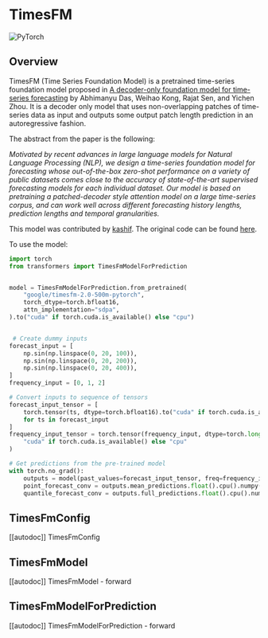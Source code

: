 <!--Copyright 2025 The HuggingFace Team. All rights reserved.

Licensed under the Apache License, Version 2.0 (the "License"); you may not use this file except in compliance with
the License. You may obtain a copy of the License at

http://www.apache.org/licenses/LICENSE-2.0

Unless required by applicable law or agreed to in writing, software distributed under the License is distributed on
an "AS IS" BASIS, WITHOUT WARRANTIES OR CONDITIONS OF ANY KIND, either express or implied. See the License for the
specific language governing permissions and limitations under the License.

⚠️ Note that this file is in Markdown but contain specific syntax for our doc-builder (similar to MDX) that may not be
rendered properly in your Markdown viewer.

-->

# TimesFM

<div class="flex flex-wrap space-x-1">
<img alt="PyTorch" src="https://img.shields.io/badge/PyTorch-DE3412?style=flat&logo=pytorch&logoColor=white">
</div>

## Overview

TimesFM (Time Series Foundation Model) is a pretrained time-series foundation model proposed in [A decoder-only foundation model for time-series forecasting](https://huggingface.co/papers/2310.10688) by Abhimanyu Das, Weihao Kong, Rajat Sen, and  Yichen Zhou. It is a decoder only model that uses non-overlapping patches of time-series data as input and outputs some output patch length prediction in an autoregressive fashion.


The abstract from the paper is the following:

*Motivated by recent advances in large language models for Natural Language Processing (NLP), we design a time-series foundation model for forecasting whose out-of-the-box zero-shot performance on a variety of public datasets comes close to the accuracy of state-of-the-art supervised forecasting models for each individual dataset. Our model is based on pretraining a patched-decoder style attention model on a large time-series corpus, and can work well across different forecasting history lengths, prediction lengths and temporal granularities.*


This model was contributed by [kashif](https://huggingface.co/kashif).
The original code can be found [here](https://github.com/google-research/timesfm).


To use the model:

```python
import torch
from transformers import TimesFmModelForPrediction


model = TimesFmModelForPrediction.from_pretrained(
    "google/timesfm-2.0-500m-pytorch",
    torch_dtype=torch.bfloat16,
    attn_implementation="sdpa",
).to("cuda" if torch.cuda.is_available() else "cpu")


 # Create dummy inputs
forecast_input = [
    np.sin(np.linspace(0, 20, 100)),
    np.sin(np.linspace(0, 20, 200)),
    np.sin(np.linspace(0, 20, 400)),
]
frequency_input = [0, 1, 2]

# Convert inputs to sequence of tensors
forecast_input_tensor = [
    torch.tensor(ts, dtype=torch.bfloat16).to("cuda" if torch.cuda.is_available() else "cpu")
    for ts in forecast_input
]
frequency_input_tensor = torch.tensor(frequency_input, dtype=torch.long).to(
    "cuda" if torch.cuda.is_available() else "cpu"
)

# Get predictions from the pre-trained model
with torch.no_grad():
    outputs = model(past_values=forecast_input_tensor, freq=frequency_input_tensor, return_dict=True)
    point_forecast_conv = outputs.mean_predictions.float().cpu().numpy()
    quantile_forecast_conv = outputs.full_predictions.float().cpu().numpy()
```

## TimesFmConfig

[[autodoc]] TimesFmConfig

## TimesFmModel

[[autodoc]] TimesFmModel
    - forward

## TimesFmModelForPrediction

[[autodoc]] TimesFmModelForPrediction
    - forward
